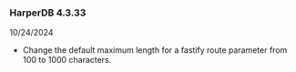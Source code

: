 ### HarperDB 4.3.33
10/24/2024

* Change the default maximum length for a fastify route parameter from 100 to 1000 characters.
